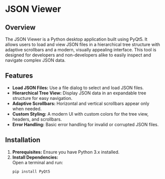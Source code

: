 # JSON Viewer

## Overview
The JSON Viewer is a Python desktop application built using PyQt5. It allows users to load and view JSON files in a hierarchical tree structure with adaptive scrollbars and a modern, visually appealing interface. This tool is designed for developers and non-developers alike to easily inspect and navigate complex JSON data.

## Features
- **Load JSON Files:** Use a file dialog to select and load JSON files.
- **Hierarchical Tree View:** Display JSON data in an expandable tree structure for easy navigation.
- **Adaptive Scrollbars:** Horizontal and vertical scrollbars appear only when needed.
- **Custom Styling:** A modern UI with custom colors for the tree view, headers, and scrollbars.
- **Error Handling:** Basic error handling for invalid or corrupted JSON files.

## Installation
1. **Prerequisites:** Ensure you have Python 3.x installed.
2. **Install Dependencies:**  
   Open a terminal and run:
   ```bash
   pip install PyQt5
